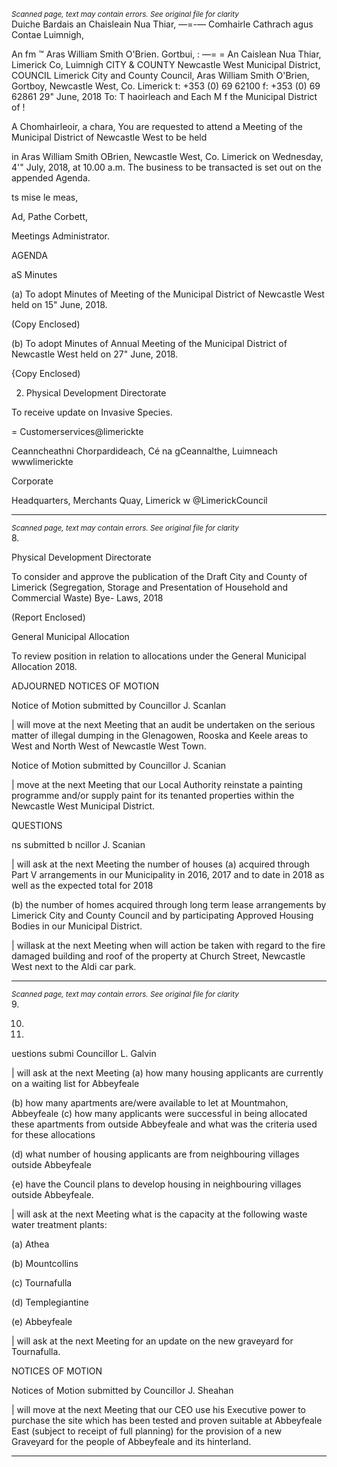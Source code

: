 *<small>Scanned page, text may contain errors. See original file for clarity</small>*  
Duiche Bardais an Chaisleain Nua Thiar,
—=-— Comhairle Cathrach agus Contae Luimnigh,

An fm ™ Aras William Smith O'Brien.
Gortbui,
: —= = An Caislean Nua Thiar,
Limerick Co, Luimnigh
CITY & COUNTY Newcastle West Municipal District,
COUNCIL Limerick City and County Council,
Aras William Smith O'Brien,
Gortboy,
Newcastle West,
Co. Limerick
t: +353 (0) 69 62100
f: +353 (0) 69 62861
29" June, 2018
To: T haoirleach and Each M f the Municipal District of !

A Chomhairleoir, a chara,
You are requested to attend a Meeting of the Municipal District of Newcastle West to be held

in Aras William Smith OBrien, Newcastle West, Co. Limerick on Wednesday, 4'" July, 2018,
at 10.00 a.m. The business to be transacted is set out on the appended Agenda.

ts mise le meas,

Ad, Pathe Corbett,

Meetings Administrator.

AGENDA

aS Minutes

(a) To adopt Minutes of Meeting of the Municipal District of Newcastle West held on
15" June, 2018.

(Copy Enclosed)

(b) To adopt Minutes of Annual Meeting of the Municipal District of Newcastle West
held on 27" June, 2018.

{Copy Enclosed)

2. Physical Development Directorate

To receive update on Invasive Species.

= Customerservices@limerickte

Ceanncheathni Chorpardideach, Cé na gCeannalthe, Luimneach  wwwlimerickte

Corporate

Headquarters, Merchants Quay, Limerick w @LimerickCouncil

---
*<small>Scanned page, text may contain errors. See original file for clarity</small>*  
8.

Physical Development Directorate

To consider and approve the publication of the Draft City and County of Limerick
(Segregation, Storage and Presentation of Household and Commercial Waste) Bye-
Laws, 2018

(Report Enclosed)

General Municipal Allocation

To review position in relation to allocations under the General Municipal Allocation
2018.

ADJOURNED NOTICES OF MOTION

Notice of Motion submitted by Councillor J. Scanlan

| will move at the next Meeting that an audit be undertaken on the serious matter of
illegal dumping in the Glenagowen, Rooska and Keele areas to West and North West
of Newcastle West Town.

Notice of Motion submitted by Councillor J. Scanian

| move at the next Meeting that our Local Authority reinstate a painting programme
and/or supply paint for its tenanted properties within the Newcastle West Municipal
District.

QUESTIONS

ns submitted b ncillor J. Scanian

| will ask at the next Meeting the number of houses (a) acquired through Part V
arrangements in our Municipality in 2016, 2017 and to date in 2018 as well as the
expected total for 2018

(b) the number of homes acquired through long term lease arrangements by Limerick
City and County Council and by participating Approved Housing Bodies in our
Municipal District.

| willask at the next Meeting when will action be taken with regard to the fire damaged
building and roof of the property at Church Street, Newcastle West next to the Aldi
car park.

---
*<small>Scanned page, text may contain errors. See original file for clarity</small>*  
9.

10.

11.

uestions submi Councillor L. Galvin

| will ask at the next Meeting (a) how many housing applicants are currently on a
waiting list for Abbeyfeale

(b) how many apartments are/were available to let at Mountmahon, Abbeyfeale
(c) how many applicants were successful in being allocated these apartments from
outside Abbeyfeale and what was the criteria used for these allocations

(d) what number of housing applicants are from neighbouring villages outside
Abbeyfeale

{e) have the Council plans to develop housing in neighbouring villages outside
Abbeyfeale.

| will ask at the next Meeting what is the capacity at the following waste water
treatment plants:

(a)  Athea

(b) Mountcollins

(c) Tournafulla

(d) Templegiantine

(e) Abbeyfeale

| will ask at the next Meeting for an update on the new graveyard for Tournafulla.

NOTICES OF MOTION

Notices of Motion submitted by Councillor J. Sheahan

| will move at the next Meeting that our CEO use his Executive power to purchase the
site which has been tested and proven suitable at Abbeyfeale East (subject to receipt
of full planning) for the provision of a new Graveyard for the people of Abbeyfeale and
its hinterland.

---
